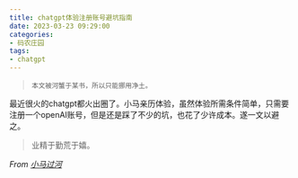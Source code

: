 ```yaml
---
title: chatgpt体验注册账号避坑指南
date: 2023-03-23 09:29:00
categories:
- 码农庄园
tags: 
- chatgpt
---
```


> `本文被河蟹于某书，所以只能挪用净土。`

最近很火的chatgpt都火出圈了。小马亲历体验，虽然体验所需条件简单，只需要注册一个openAI账号，但是还是踩了不少的坑，也花了少许成本。遂一文以避之。






> 业精于勤荒于嬉。

*From [小马过河](https://lh16.github.io)*
